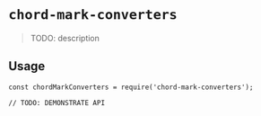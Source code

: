 # `chord-mark-converters`

> TODO: description

## Usage

```
const chordMarkConverters = require('chord-mark-converters');

// TODO: DEMONSTRATE API
```
